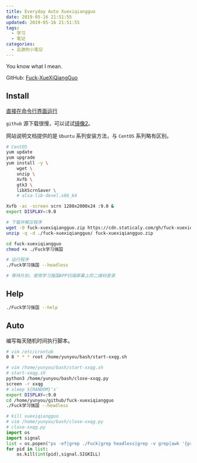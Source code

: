 ```yaml
---
title: Everyday Auto Xuexiqiangguo
date: 2019-05-16 21:51:55
updated: 2019-05-16 21:51:55
tags:
  - 学习
  - 笔记
categories:
  - 云游的小笔记
---
```


You know what I mean.

<!-- more -->

GitHub: [Fuck-XueXiQiangGuo](https://github.com/fuck-xuexiqiangguo/Fuck-XueXiQiangGuo)

## Install

[直接在命令行界面运行](https://github.com/fuck-xuexiqiangguo/Fuck-XueXiQiangGuo#直接在命令行界面运行)

`github` 源下载很慢，可以试试[镜像2](https://cdn.staticaly.com/gh/fuck-xuexiqiangguo/Fuck-XueXiQiangGuo/master/Fuck%E5%AD%A6%E4%B9%A0%E5%BC%BA%E5%9B%BD-linux.zip)。

网站说明文档提供的是 `Ubuntu` 系列安装方法，与 `CentOS` 系列略有区别。

```sh
# CentOS
yum update
yum upgrade
yum install -y \
    wget \
    unzip \
    Xvfb \
    gtk3 \
    libXScrnSaver \
    # alsa-lib-devel.x86_64

Xvfb -ac -screen scrn 1280x2000x24 :9.0 &
export DISPLAY=:9.0

# 下载并解压程序
wget -O fuck-xuexiqiangguo.zip https://cdn.staticaly.com/gh/fuck-xuexiqiangguo/Fuck-XueXiQiangGuo/master/Fuck学习强国-linux.zip
unzip -q -d ./fuck-xuexiqiangguo/ fuck-xuexiqiangguo.zip

cd fuck-xuexiqiangguo
chmod +x ./Fuck学习强国

# 运行程序
./Fuck学习强国 --headless

# 等待片刻，使用学习强国APP扫描屏幕上的二维码登录
```

## Help

```sh
./Fuck学习强国 --help
```

## Auto

编写每天随机时间执行脚本。

```sh
# vim /etc/crontab
0 8 * * * root /home/yunyou/bash/start-xxqg.sh
```

```sh
# vim /home/yunyou/bash/start-xxqg.sh
# start-xxqg.sh
python3 /home/yunyou/bash/close-xxqg.py
screen -r xxqg
# sleep ${RANDOM}'s'
export DISPLAY=:9.0
cd /home/yunyou/github/fuck-xuexiqiangguo
./Fuck学习强国 --headless
```

```py
# kill xuexiqiangguo
# vim /home/yunyou/bash/close-xxqg.py
# close-xxqg.py
import os
import signal
list = os.popen("ps -ef|grep ./Fuck|grep headless|grep -v grep|awk '{print $2}'").readlines()
for pid in list:
    os.kill(int(pid),signal.SIGKILL)
```